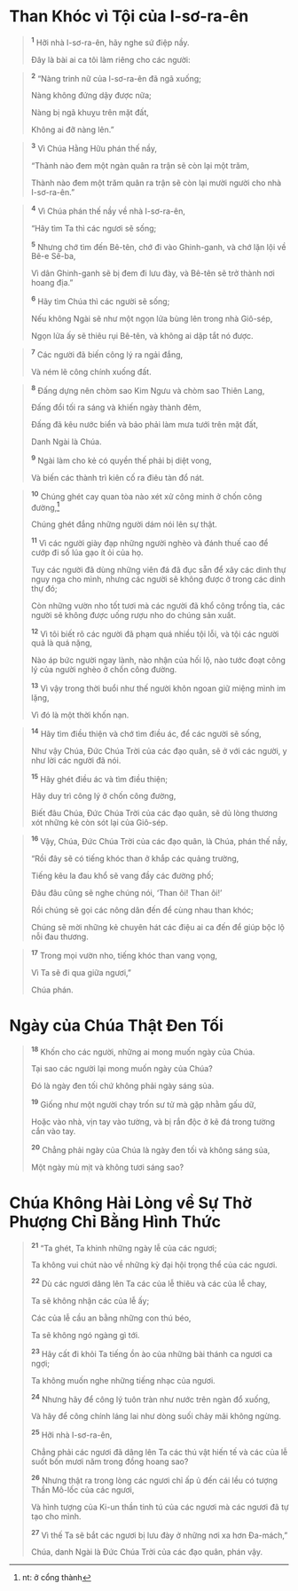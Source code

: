 # Than Khóc vì Tội của I-sơ-ra-ên

> <sup><b>1</b></sup> Hỡi nhà I-sơ-ra-ên, hãy nghe sứ điệp nầy.
> 
> Ðây là bài ai ca tôi làm riêng cho các người:
>


> <sup><b>2</b></sup> “Nàng trinh nữ của I-sơ-ra-ên đã ngã xuống;
> 
> Nàng không đứng dậy được nữa;
> 
> Nàng bị ngã khuỵu trên mặt đất,
> 
> Không ai đỡ nàng lên.”
>


> <sup><b>3</b></sup> Vì Chúa Hằng Hữu phán thế nầy,
> 
> “Thành nào đem một ngàn quân ra trận sẽ còn lại một trăm,
> 
> Thành nào đem một trăm quân ra trận sẽ còn lại mười người cho nhà I-sơ-ra-ên.”
>


> <sup><b>4</b></sup> Vì Chúa phán thế nầy về nhà I-sơ-ra-ên,
> 
> “Hãy tìm Ta thì các ngươi sẽ sống;
> 
> <sup><b>5</b></sup> Nhưng chớ tìm đến Bê-tên, chớ đi vào Ghinh-ganh, và chớ lặn lội về Bê-e Sê-ba,
> 
> Vì dân Ghinh-ganh sẽ bị đem đi lưu đày, và Bê-tên sẽ trở thành nơi hoang địa.”
> 
> <sup><b>6</b></sup> Hãy tìm Chúa thì các người sẽ sống;
> 
> Nếu không Ngài sẽ như một ngọn lửa bùng lên trong nhà Giô-sép,
> 
> Ngọn lửa ấy sẽ thiêu rụi Bê-tên, và không ai dập tắt nó được.
>


> <sup><b>7</b></sup> Các người đã biến công lý ra ngải đắng,
> 
> Và ném lẽ công chính xuống đất.
>


> <sup><b>8</b></sup> Ðấng dựng nên chòm sao Kim Ngưu và chòm sao Thiên Lang,
> 
> Ðấng đổi tối ra sáng và khiến ngày thành đêm,
> 
> Ðấng đã kêu nước biển và bảo phải làm mưa tưới trên mặt đất,
> 
> Danh Ngài là Chúa.
> 
> <sup><b>9</b></sup> Ngài làm cho kẻ có quyền thế phải bị diệt vong,
> 
> Và biến các thành trì kiên cố ra điêu tàn đổ nát.
>


> <sup><b>10</b></sup> Chúng ghét cay quan tòa nào xét xử công minh ở chốn công đường,[^1-aa386934-380e-4203-943d-cfbb5480dd84]
> 
> Chúng ghét đắng những người dám nói lên sự thật.
> 
> <sup><b>11</b></sup> Vì các người giày đạp những người nghèo và đánh thuế cao để cướp đi số lúa gạo ít ỏi của họ.
> 
> Tuy các người đã dùng những viên đá đã đục sẵn để xây các dinh thự nguy nga cho mình, nhưng các người sẽ không được ở trong các dinh thự đó;
> 
> Còn những vườn nho tốt tươi mà các người đã khổ công trồng tỉa, các người sẽ không được uống rượu nho do chúng sản xuất.
> 
> <sup><b>12</b></sup> Vì tôi biết rõ các người đã phạm quá nhiều tội lỗi, và tội các người quả là quá nặng,
> 
> Nào áp bức người ngay lành, nào nhận của hối lộ, nào tước đoạt công lý của người nghèo ở chốn công đường.
> 
> <sup><b>13</b></sup> Vì vậy trong thời buổi như thế người khôn ngoan giữ miệng mình im lặng,
> 
> Vì đó là một thời khốn nạn.
>


> <sup><b>14</b></sup> Hãy tìm điều thiện và chớ tìm điều ác, để các người sẽ sống,
> 
> Như vậy Chúa, Ðức Chúa Trời của các đạo quân, sẽ ở với các người, y như lời các người đã nói.
> 
> <sup><b>15</b></sup> Hãy ghét điều ác và tìm điều thiện;
> 
> Hãy duy trì công lý ở chốn công đường,
> 
> Biết đâu Chúa, Ðức Chúa Trời của các đạo quân, sẽ dủ lòng thương xót những kẻ còn sót lại của Giô-sép.
>


> <sup><b>16</b></sup> Vậy, Chúa, Ðức Chúa Trời của các đạo quân, là Chúa, phán thế nầy,
> 
> “Rồi đây sẽ có tiếng khóc than ở khắp các quảng trường,
> 
> Tiếng kêu la đau khổ sẽ vang đầy các đường phố;
> 
> Ðâu đâu cũng sẽ nghe chúng nói, ‘Than ôi! Than ôi!’
> 
> Rồi chúng sẽ gọi các nông dân đến để cùng nhau than khóc;
> 
> Chúng sẽ mời những kẻ chuyên hát các điệu ai ca đến để giúp bộc lộ nỗi đau thương.
>


> <sup><b>17</b></sup> Trong mọi vườn nho, tiếng khóc than vang vọng,
> 
> Vì Ta sẽ đi qua giữa ngươi,”
> 
> Chúa phán.
>


# Ngày của Chúa Thật Ðen Tối

> <sup><b>18</b></sup> Khốn cho các người, những ai mong muốn ngày của Chúa.
> 
> Tại sao các người lại mong muốn ngày của Chúa?
> 
> Ðó là ngày đen tối chứ không phải ngày sáng sủa.
> 
> <sup><b>19</b></sup> Giống như một người chạy trốn sư tử mà gặp nhằm gấu dữ,
> 
> Hoặc vào nhà, vịn tay vào tường, và bị rắn độc ở kẽ đá trong tường cắn vào tay.
> 
> <sup><b>20</b></sup> Chẳng phải ngày của Chúa là ngày đen tối và không sáng sủa,
> 
> Một ngày mù mịt và không tươi sáng sao?
>


# Chúa Không Hài Lòng về Sự Thờ Phượng Chỉ Bằng Hình Thức

> <sup><b>21</b></sup> “Ta ghét, Ta khinh những ngày lễ của các ngươi;
> 
> Ta không vui chút nào về những kỳ đại hội trọng thể của các ngươi.
> 
> <sup><b>22</b></sup> Dù các ngươi dâng lên Ta các của lễ thiêu và các của lễ chay,
> 
> Ta sẽ không nhận các của lễ ấy;
> 
> Các của lễ cầu an bằng những con thú béo,
> 
> Ta sẽ không ngó ngàng gì tới.
> 
> <sup><b>23</b></sup> Hãy cất đi khỏi Ta tiếng ồn ào của những bài thánh ca ngươi ca ngợi;
> 
> Ta không muốn nghe những tiếng nhạc của ngươi.
> 
> <sup><b>24</b></sup> Nhưng hãy để công lý tuôn tràn như nước trên ngàn đổ xuống,
> 
> Và hãy để công chính láng lai như dòng suối chảy mãi không ngừng.
> 
> <sup><b>25</b></sup> Hỡi nhà I-sơ-ra-ên,
> 
> Chẳng phải các ngươi đã dâng lên Ta các thú vật hiến tế và các của lễ suốt bốn mươi năm trong đồng hoang sao?
> 
> <sup><b>26</b></sup> Nhưng thật ra trong lòng các ngươi chỉ ấp ủ đến cái lều có tượng Thần Mô-lốc của các ngươi,
> 
> Và hình tượng của Ki-un thần tinh tú của các ngươi mà các ngươi đã tự tạo cho mình.
> 
> <sup><b>27</b></sup> Vì thế Ta sẽ bắt các ngươi bị lưu đày ở những nơi xa hơn Ða-mách,”
> 
> Chúa, danh Ngài là Ðức Chúa Trời của các đạo quân, phán vậy.
>

[^1-aa386934-380e-4203-943d-cfbb5480dd84]: nt: ở cổng thành